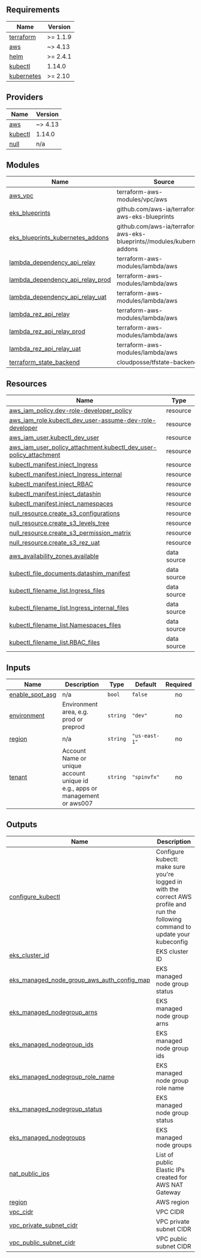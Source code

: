 <!-- BEGIN_TF_DOCS -->
## Requirements

| Name | Version |
|------|---------|
| <a name="requirement_terraform"></a> [terraform](#requirement\_terraform) | >= 1.1.9 |
| <a name="requirement_aws"></a> [aws](#requirement\_aws) | ~> 4.13 |
| <a name="requirement_helm"></a> [helm](#requirement\_helm) | >= 2.4.1 |
| <a name="requirement_kubectl"></a> [kubectl](#requirement\_kubectl) | 1.14.0 |
| <a name="requirement_kubernetes"></a> [kubernetes](#requirement\_kubernetes) | >= 2.10 |

## Providers

| Name | Version |
|------|---------|
| <a name="provider_aws"></a> [aws](#provider\_aws) | ~> 4.13 |
| <a name="provider_kubectl"></a> [kubectl](#provider\_kubectl) | 1.14.0 |
| <a name="provider_null"></a> [null](#provider\_null) | n/a |

## Modules

| Name | Source | Version |
|------|--------|---------|
| <a name="module_aws_vpc"></a> [aws\_vpc](#module\_aws\_vpc) | terraform-aws-modules/vpc/aws | ~> 3.0 |
| <a name="module_eks_blueprints"></a> [eks\_blueprints](#module\_eks\_blueprints) | github.com/aws-ia/terraform-aws-eks-blueprints | v4.17.0 |
| <a name="module_eks_blueprints_kubernetes_addons"></a> [eks\_blueprints\_kubernetes\_addons](#module\_eks\_blueprints\_kubernetes\_addons) | github.com/aws-ia/terraform-aws-eks-blueprints//modules/kubernetes-addons | v4.17.0 |
| <a name="module_lambda_dependency_api_relay"></a> [lambda\_dependency\_api\_relay](#module\_lambda\_dependency\_api\_relay) | terraform-aws-modules/lambda/aws | 4.6.1 |
| <a name="module_lambda_dependency_api_relay_prod"></a> [lambda\_dependency\_api\_relay\_prod](#module\_lambda\_dependency\_api\_relay\_prod) | terraform-aws-modules/lambda/aws | 4.6.1 |
| <a name="module_lambda_dependency_api_relay_uat"></a> [lambda\_dependency\_api\_relay\_uat](#module\_lambda\_dependency\_api\_relay\_uat) | terraform-aws-modules/lambda/aws | 4.6.1 |
| <a name="module_lambda_rez_api_relay"></a> [lambda\_rez\_api\_relay](#module\_lambda\_rez\_api\_relay) | terraform-aws-modules/lambda/aws | 4.6.1 |
| <a name="module_lambda_rez_api_relay_prod"></a> [lambda\_rez\_api\_relay\_prod](#module\_lambda\_rez\_api\_relay\_prod) | terraform-aws-modules/lambda/aws | 4.6.1 |
| <a name="module_lambda_rez_api_relay_uat"></a> [lambda\_rez\_api\_relay\_uat](#module\_lambda\_rez\_api\_relay\_uat) | terraform-aws-modules/lambda/aws | 4.6.1 |
| <a name="module_terraform_state_backend"></a> [terraform\_state\_backend](#module\_terraform\_state\_backend) | cloudposse/tfstate-backend/aws | 0.38.1 |

## Resources

| Name | Type |
|------|------|
| [aws_iam_policy.dev-role-developer_policy](https://registry.terraform.io/providers/hashicorp/aws/latest/docs/resources/iam_policy) | resource |
| [aws_iam_role.kubectl_dev_user-assume-dev-role-developer](https://registry.terraform.io/providers/hashicorp/aws/latest/docs/resources/iam_role) | resource |
| [aws_iam_user.kubectl_dev_user](https://registry.terraform.io/providers/hashicorp/aws/latest/docs/resources/iam_user) | resource |
| [aws_iam_user_policy_attachment.kubectl_dev_user-policy_attachment](https://registry.terraform.io/providers/hashicorp/aws/latest/docs/resources/iam_user_policy_attachment) | resource |
| [kubectl_manifest.inject_Ingress](https://registry.terraform.io/providers/gavinbunney/kubectl/1.14.0/docs/resources/manifest) | resource |
| [kubectl_manifest.inject_Ingress_internal](https://registry.terraform.io/providers/gavinbunney/kubectl/1.14.0/docs/resources/manifest) | resource |
| [kubectl_manifest.inject_RBAC](https://registry.terraform.io/providers/gavinbunney/kubectl/1.14.0/docs/resources/manifest) | resource |
| [kubectl_manifest.inject_datashin](https://registry.terraform.io/providers/gavinbunney/kubectl/1.14.0/docs/resources/manifest) | resource |
| [kubectl_manifest.inject_namespaces](https://registry.terraform.io/providers/gavinbunney/kubectl/1.14.0/docs/resources/manifest) | resource |
| [null_resource.create_s3_configurations](https://registry.terraform.io/providers/hashicorp/null/latest/docs/resources/resource) | resource |
| [null_resource.create_s3_levels_tree](https://registry.terraform.io/providers/hashicorp/null/latest/docs/resources/resource) | resource |
| [null_resource.create_s3_permission_matrix](https://registry.terraform.io/providers/hashicorp/null/latest/docs/resources/resource) | resource |
| [null_resource.create_s3_rez_uat](https://registry.terraform.io/providers/hashicorp/null/latest/docs/resources/resource) | resource |
| [aws_availability_zones.available](https://registry.terraform.io/providers/hashicorp/aws/latest/docs/data-sources/availability_zones) | data source |
| [kubectl_file_documents.datashim_manifest](https://registry.terraform.io/providers/gavinbunney/kubectl/1.14.0/docs/data-sources/file_documents) | data source |
| [kubectl_filename_list.Ingress_files](https://registry.terraform.io/providers/gavinbunney/kubectl/1.14.0/docs/data-sources/filename_list) | data source |
| [kubectl_filename_list.Ingress_internal_files](https://registry.terraform.io/providers/gavinbunney/kubectl/1.14.0/docs/data-sources/filename_list) | data source |
| [kubectl_filename_list.Namespaces_files](https://registry.terraform.io/providers/gavinbunney/kubectl/1.14.0/docs/data-sources/filename_list) | data source |
| [kubectl_filename_list.RBAC_files](https://registry.terraform.io/providers/gavinbunney/kubectl/1.14.0/docs/data-sources/filename_list) | data source |

## Inputs

| Name | Description | Type | Default | Required |
|------|-------------|------|---------|:--------:|
| <a name="input_enable_spot_asg"></a> [enable\_spot\_asg](#input\_enable\_spot\_asg) | n/a | `bool` | `false` | no |
| <a name="input_environment"></a> [environment](#input\_environment) | Environment area, e.g. prod or preprod | `string` | `"dev"` | no |
| <a name="input_region"></a> [region](#input\_region) | n/a | `string` | `"us-east-1"` | no |
| <a name="input_tenant"></a> [tenant](#input\_tenant) | Account Name or unique account unique id e.g., apps or management or aws007 | `string` | `"spinvfx"` | no |

## Outputs

| Name | Description |
|------|-------------|
| <a name="output_configure_kubectl"></a> [configure\_kubectl](#output\_configure\_kubectl) | Configure kubectl: make sure you're logged in with the correct AWS profile and run the following command to update your kubeconfig |
| <a name="output_eks_cluster_id"></a> [eks\_cluster\_id](#output\_eks\_cluster\_id) | EKS cluster ID |
| <a name="output_eks_managed_node_group_aws_auth_config_map"></a> [eks\_managed\_node\_group\_aws\_auth\_config\_map](#output\_eks\_managed\_node\_group\_aws\_auth\_config\_map) | EKS managed node group status |
| <a name="output_eks_managed_nodegroup_arns"></a> [eks\_managed\_nodegroup\_arns](#output\_eks\_managed\_nodegroup\_arns) | EKS managed node group arns |
| <a name="output_eks_managed_nodegroup_ids"></a> [eks\_managed\_nodegroup\_ids](#output\_eks\_managed\_nodegroup\_ids) | EKS managed node group ids |
| <a name="output_eks_managed_nodegroup_role_name"></a> [eks\_managed\_nodegroup\_role\_name](#output\_eks\_managed\_nodegroup\_role\_name) | EKS managed node group role name |
| <a name="output_eks_managed_nodegroup_status"></a> [eks\_managed\_nodegroup\_status](#output\_eks\_managed\_nodegroup\_status) | EKS managed node group status |
| <a name="output_eks_managed_nodegroups"></a> [eks\_managed\_nodegroups](#output\_eks\_managed\_nodegroups) | EKS managed node groups |
| <a name="output_nat_public_ips"></a> [nat\_public\_ips](#output\_nat\_public\_ips) | List of public Elastic IPs created for AWS NAT Gateway |
| <a name="output_region"></a> [region](#output\_region) | AWS region |
| <a name="output_vpc_cidr"></a> [vpc\_cidr](#output\_vpc\_cidr) | VPC CIDR |
| <a name="output_vpc_private_subnet_cidr"></a> [vpc\_private\_subnet\_cidr](#output\_vpc\_private\_subnet\_cidr) | VPC private subnet CIDR |
| <a name="output_vpc_public_subnet_cidr"></a> [vpc\_public\_subnet\_cidr](#output\_vpc\_public\_subnet\_cidr) | VPC public subnet CIDR |
<!-- END_TF_DOCS -->